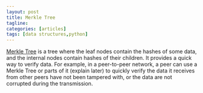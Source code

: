 ```yaml
---
layout: post
title: Merkle Tree
tagline:
categories: [articles]
tags: [data structures,python]
---
```


[Merkle Tree](http://en.wikipedia.org/wiki/Merkle_tree) is a tree where the leaf
nodes contain the hashes of some data, and the internal nodes contain hashes of
their children. It provides a quick way to verify data. For example, in a
peer-to-peer network, a peer can use a Merkle Tree or parts of it (explain
later) to quickly verify the data it receives from other peers have not been
tampered with, or the data are not corrupted during the transmission.
